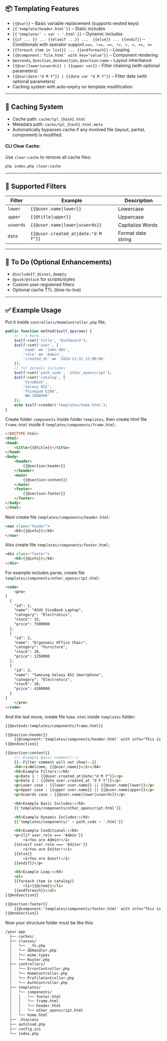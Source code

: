 
## 📦 Templating Features

- `{{@var}}` – Basic variable replacement (supports nested keys)
- `{{'template/header.html'}}` – Static includes
- `{{'template/' ~ var ~ '.html'}}` – Dynamic includes
- `{{if ... }} ... {{elseif ...}} ...  {{else}} ... {{endif}}` – Conditionals with operator support `===, !==, ==, !=, >, <, >=, <=`
- `{{foreach item in list}} ... {{endforeach}}` – Looping
- `{{@component:'file.html' with key="value"}}` – Component rendering
- `@extends`, `@section`, `@endsection`, `@section:name` – Layout inheritance
- `{{@var|lower|ucwords}} | {{upper var}}` – Filter chaining (with optional parameters)
- `{{@var|date:"d M Y"}} | {{date var "d M Y"}}` – Filter date (with optional parameters)
- Caching system with auto-expiry on template modification

---

## 💾 Caching System

- Cache path: `cache/tpl_{hash}.html`
- Metadata path: `cache/tpl_{hash}.html.meta`
- Automatically bypasses cache if any involved file (layout, partial, component) is modified.

#### CLI Clear Cache:
Use `clear:cache` to remove all cache files:
```bash
php index.php clear:cache
```
---

## 🧩 Supported Filters
| Filter     | Example                             | Description                  |
|------------|-------------------------------------|------------------------------|
| `lower`    | `{{@user.name\|lower}}`             | Lowercase                    |
| `upper`    | `{{@title\|upper}}`                 | Uppercase                    |
| `ucwords`  | `{{@user.name\|lower\|ucwords}}`    | Capitalize Words             |
| `date`     | `{{@user.created_at\|date:"d M Y"}}`| Format date string           |

---

## 📌 To Do (Optional Enhancements)
- `@includeIf`, `@isset`, `@empty`
- `@push/@stack` for scripts/styles
- Custom user-registered filters
- Optional cache TTL (time-to-live)

---

## ✅ Example Usage
Put it inside `controllers/HomeController.php` file;
```php
public function method($self,$params) {
    //---> here....
    $self->set('title', 'Dashboard');
    $self->set('user', [
        'name' => 'JoHn dOe',
        'role' => 'Admin',
        'created_at' => '2024-12-31 12:00:00'
    ]);
    // for dynamic includes
    $self->set('path_code', 'other_openscript');
    $self->set('catalog', [
        'VivoBook',
        'Galaxy A52',
        'Thinkpad E280',
        'WH-1000XM4'
    ]);
    echo $self->render('templates/home.html');
}
```
Create folder `components` inside folder `templates`, then create html file `frame.html` inside it  `templates/components/frame.html`:
```html
<!DOCTYPE html>
<html>
<head>
    <title>{{@title}}</title>
</head>
<body>
    <header>
        {{@section:header}}
    </header>
    <main>
        {{@section:content}}
    </main>
    <footer>
        {{@section:footer}}
    </footer>
</body>
</html>
```
Next create file `templates/components/header.html`:
```html
<nav class="header">
    <h5>{{@info}}</h5>
</nav>
```
Also create file `templates/components/footer.html`:
```html
<div class="footer">
    <h5>{{@info}}</h5>
</div>
```
For example includes parse, create file `templates/components/other_openscript.html`:
```html
<code>
    <pre>
[
  {
    "id": 1,
    "name": "ASUS VivoBook Laptop",
    "category": "Electronics",
    "stock": 15,
    "price": 7500000
  },
  {
    "id": 2,
    "name": "Ergonomic Office Chair",
    "category": "Furniture",
    "stock": 20,
    "price": 1250000
  },
  {
    "id": 3,
    "name": "Samsung Galaxy A52 Smartphone",
    "category": "Electronics",
    "stock": 10,
    "price": 4200000
  }
]
    </pre>
</code>
```

And the last move, create file `home.html` inside `templates` folder:
```html
{{@extends:templates/components/frame.html}}

{{@section:header}}
    {{@component:'templates/components/header.html' with info="This is Header"}}
{{@endsection}}

{{@section:content}}
    <!--Example Basic comment!-->
    {{--Filter comment will not show!--}}
    <h4><i>Welcome, {{@user.name}}</i></h4>
    <h5>Example Filters:</h5>
    <p>Date 1 : {{@user.created_at|date:"d M Y"}}</p>
    <p>Date 2 : {{date user.created_at "d F Y"}}</p>
    <p>Lower case : {{lower user.name}} || {{@user.name|lower}}</p>
    <p>Upper case : {{upper user.name}} || {{@user.name|upper}}</p>
    <p>Ucwords case : {{@user.name|lower|ucwords}}</p>

    <h5>Example Basic Includes:</h5>
    {{'templates/components/other_openscript.html'}}

    <h5>Example Dynamic Includes:</h5>
    {{'templates/components/' ~ path_code ~ '.html'}}

    <h5>Example Conditional:</h5>
    <p>{{if user.role === 'Admin'}}
        <i>You are Admin!</i>
    {{elseif user.role === 'Editor'}}
        <i>You are Editor!</i>
    {{else}}
        <i>You are Quest!</i>
    {{endif}}</p>

    <h5>Example Loop:</h5>
    <ol>
    {{foreach item in catalog}}
        <li>{{@item}}</li>
    {{endforeach}}</ol>
{{@endsection}}

{{@section:footer}}
    {{@component:'templates/components/footer.html' with info="This is Footer" tribute="© 2025 App iniStyle"}}
{{@endsection}}
```
Now your structure folder must be like this:
```txt
/your-app
  ├── caches/
  ├── classes/
  │   └── __fn.php
  │   └── dbHandler.php
  │   └── mime.types
  │   └── Router.php
  ├── controllers/
  │   └── ErrorController.php
  │   └── HomeController.php
  │   └── ProfileController.php
  │   └── AuthController.php
  ├── templates/
  │   └── components/
  │   │   └── footer.html
  │   │   └── frame.html
  │   │   └── header.html
  │   │   └── other_openscript.html
  │   └── home.html
  ├── .htaccess
  ├── autoload.php
  ├── config.ini
  └── index.php
```


